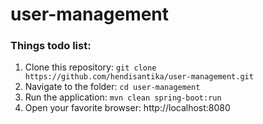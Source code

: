 # user-management

### Things todo list:

1. Clone this repository: `git clone https://github.com/hendisantika/user-management.git`
2. Navigate to the folder: `cd user-management`
3. Run the application: `mvn clean spring-boot:run`
4. Open your favorite browser: http://localhost:8080
